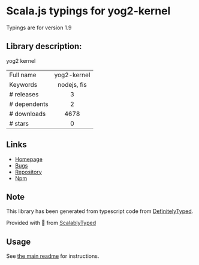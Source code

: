 
# Scala.js typings for yog2-kernel

Typings are for version 1.9

## Library description:
yog2 kernel

|                    |                 |
| ------------------ | :-------------: |
| Full name          | yog2-kernel |
| Keywords           | nodejs, fis |
| # releases         | 3 |
| # dependents       | 2 |
| # downloads        | 4678 |
| # stars            | 0 |

## Links
- [Homepage](https://github.com/fex-team/yog2-kernel)
- [Bugs](https://github.com/fex-team/yog2-kernel/issues)
- [Repository](https://github.com/fex-team/yog2-kernel)
- [Npm](https://www.npmjs.com/package/yog2-kernel)
    


## Note
This library has been generated from typescript code from [DefinitelyTyped](https://definitelytyped.org).

Provided with :purple_heart: from [ScalablyTyped](https://github.com/oyvindberg/ScalablyTyped)

## Usage
See [the main readme](../../readme.md) for instructions.


